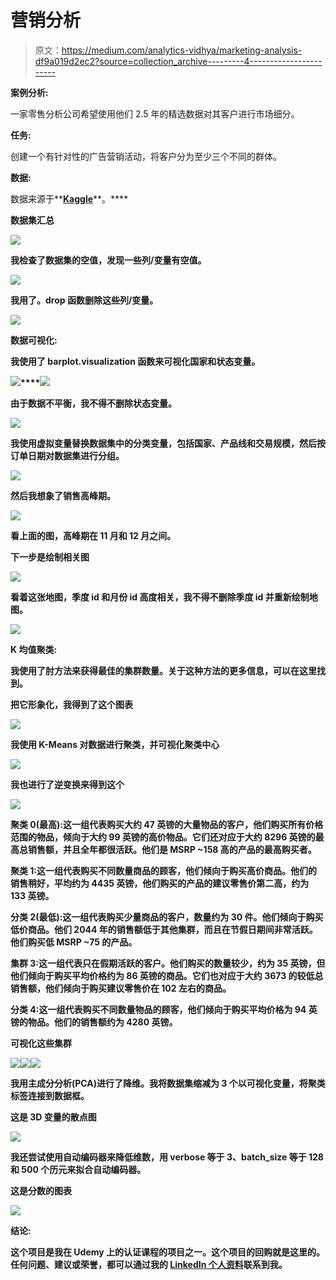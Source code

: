 # 营销分析

> 原文：<https://medium.com/analytics-vidhya/marketing-analysis-df9a019d2ec2?source=collection_archive---------4----------------------->

**案例分析:**

一家零售分析公司希望使用他们 2.5 年的精选数据对其客户进行市场细分。

**任务:**

创建一个有针对性的广告营销活动，将客户分为至少三个不同的群体。

**数据:**

数据来源于**[**Kaggle**](https://www.kaggle.com/kyanyoga/sample-sales-data)**。****

****数据集汇总****

**![](img/7b3725491a7fd4d70497db66667e8733.png)**

**我检查了数据集的空值，发现一些列/变量有空值。**

**![](img/5a76ed37c74858f14a7770966daa64a6.png)**

**我用了。drop 函数删除这些列/变量。**

**![](img/4999856f839a4ddfec6eb5b2103246c8.png)**

****数据可视化:****

**我使用了 barplot.visualization 函数来可视化国家和状态变量。**

**![](img/187030313d7822f6b5f75356054eaa32.png)****![](img/47cfea7ae861ea8444e62f36c8a61a55.png)**

**由于数据不平衡，我不得不删除状态变量。**

**![](img/5446c9db6ebac8667e0bdbab979176e2.png)**

**我使用虚拟变量替换数据集中的分类变量，包括国家、产品线和交易规模，然后按订单日期对数据集进行分组。**

**![](img/11d96b3642c94b4d0f5e61104479373a.png)**

**然后我想象了销售高峰期。**

**![](img/78e8af000ac8c54bb41183db35cf8333.png)**

**看上面的图，高峰期在 11 月和 12 月之间。**

**下一步是绘制相关图**

**![](img/dde24b773cd648644b350e762d023fdb.png)**

**看着这张地图，季度 id 和月份 id 高度相关，我不得不删除季度 id 并重新绘制地图。**

**![](img/505f7544399a338d2675408d8ad67188.png)**

****K 均值聚类:****

**我使用了肘方法来获得最佳的集群数量。关于这种方法的更多信息，可以在这里找到。**

**把它形象化，我得到了这个图表**

**![](img/63a0890b121de16d65c917f5036ccf71.png)**

**我使用 K-Means 对数据进行聚类，并可视化聚类中心**

**![](img/8e4ff41b4c41ba7e7495de5870f3737a.png)**

**我也进行了逆变换来得到这个**

**![](img/d3bfc7d3d58d71e5bfd00606656a93d6.png)**

**聚类 0(最高):这一组代表购买大约 47 英镑的大量物品的客户，他们购买所有价格范围的物品，倾向于大约 99 英镑的高价物品。它们还对应于大约 8296 英镑的最高总销售额，并且全年都很活跃。他们是 MSRP ~158 高的产品的最高购买者。**

**聚类 1:这一组代表购买不同数量商品的顾客，他们倾向于购买高价商品。他们的销售稍好，平均约为 4435 英镑，他们购买的产品的建议零售价第二高，约为 133 英镑。**

**分类 2(最低):这一组代表购买少量商品的客户，数量约为 30 件。他们倾向于购买低价商品。他们 2044 年的销售额低于其他集群，而且在节假日期间非常活跃。他们购买低 MSRP ~75 的产品。**

**集群 3:这一组代表只在假期活跃的客户。他们购买的数量较少，约为 35 英镑，但他们倾向于购买平均价格约为 86 英镑的商品。它们也对应于大约 3673 的较低总销售额，他们倾向于购买建议零售价在 102 左右的商品。**

**分类 4:这一组代表购买不同数量物品的顾客，他们倾向于购买平均价格为 94 英镑的物品。他们的销售额约为 4280 英镑。**

**可视化这些集群**

**![](img/43294c1ab28a5fba9770faa10d8e9fd7.png)****![](img/91c8529890e7139d73f99bb1246e8615.png)****![](img/e8d79d39df4673b99f6cd13531d8fc1b.png)**

**我用主成分分析(PCA)进行了降维。我将数据集缩减为 3 个以可视化变量，将聚类标签连接到数据框。**

**这是 3D 变量的散点图**

**![](img/184033a36e3ea63fddf6f92549c0bb70.png)**

**我还尝试使用自动编码器来降低维数，用 verbose 等于 3、batch_size 等于 128 和 500 个历元来拟合自动编码器。**

**这是分数的图表**

**![](img/9cf1ee8db418862d6a97ed7a261ac0af.png)**

****结论:****

**这个项目是我在 Udemy 上的认证课程的项目之一。这个项目的回购就是这里的。任何问题、建议或荣誉，都可以通过我的 [LinkedIn 个人资料](https://www.linkedin.com/in/rosemary-nwosu-ihueze/)联系到我。**